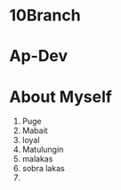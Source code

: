 # 10Branch
# Ap-Dev

# About Myself
1. Puge
1. Mabait
1. loyal
1. Matulungin
1. malakas
1. sobra lakas
1. 
